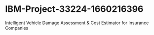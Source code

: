 # IBM-Project-33224-1660216396
Intelligent Vehicle Damage Assessment &amp; Cost Estimator for Insurance Companies
